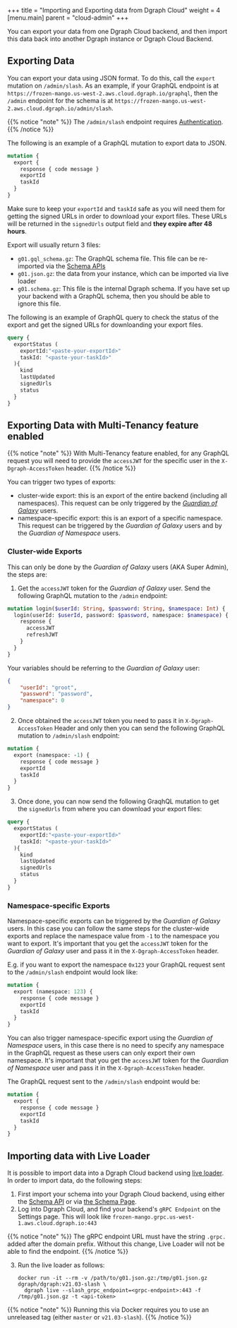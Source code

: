+++
title = "Importing and Exporting data from Dgraph Cloud"
weight = 4   
[menu.main]
    parent = "cloud-admin"
+++

You can export your data from one Dgraph Cloud backend, and then import this data back into another Dgraph instance or Dgraph Cloud Backend.

## Exporting Data

You can export your data using JSON format. To do this, call the `export` mutation on `/admin/slash`. As an example, if your GraphQL endpoint is at `https://frozen-mango.us-west-2.aws.cloud.dgraph.io/graphql`, then the `/admin` endpoint for the schema is at `https://frozen-mango.us-west-2.aws.cloud.dgraph.io/admin/slash`.

{{% notice "note" %}}
The `/admin/slash` endpoint requires [Authentication](/admin/authentication).
{{% /notice %}}

The following is an example of a GraphQL mutation to export data to JSON.

```graphql
mutation {
  export {
    response { code message }
    exportId
    taskId
  }
}
```
Make sure to keep your `exportId` and `taskId` safe as you will need them for getting the signed URLs in order to download your export files. These URLs will be returned in the `signedUrls` output field and **they expire after 48 hours**.

Export will usually return 3 files:
* `g01.gql_schema.gz`: The GraphQL schema file. This file can be re-imported via the [Schema APIs](/admin/schema)
* `g01.json.gz`: the data from your instance, which can be imported via live loader
* `g01.schema.gz`: This file is the internal Dgraph schema. If you have set up your backend with a GraphQL schema, then you should be able to ignore this file.

The following is an example of GraphQL query to check the status of the export and get the signed URLs for downloanding your export files.

```graphql
query {
  exportStatus (
    exportId:"<paste-your-exportId>"
    taskId: "<paste-your-taskId>"
  ){
    kind
    lastUpdated
    signedUrls
    status
  }
}
```
## Exporting Data with Multi-Tenancy feature enabled

{{% notice "note" %}}
With Multi-Tenancy feature enabled, for any GraphQL request you will need to provide the `accessJWT` for the specific user in the `X-Dgraph-AccessToken` header.
{{% /notice %}}

You can trigger two types of exports:
* cluster-wide export: this is an export of the entire backend (including all namespaces). This request can be only triggered by the [*Guardian of Galaxy*](https://dgraph.io/docs/enterprise-features/multitenancy/#guardians-of-the-galaxy) users.
* namespace-specific export: this is an export of a specific namespace. This request can be triggered by the *Guardian of Galaxy* users and by the *Guardian of Namespace* users.

### Cluster-wide Exports

This can only be done by the *Guardian of Galaxy* users (AKA Super Admin), the steps are:

1. Get the `accessJWT` token for the *Guardian of Galaxy* user. Send the following GraphQL mutation to the `/admin` endpoint:
```graphql
mutation login($userId: String, $password: String, $namespace: Int) {
  login(userId: $userId, password: $password, namespace: $namespace) {
    response {
      accessJWT
      refreshJWT
    }
  }
}
```
Your variables should be referring to the *Guardian of Galaxy* user:
```json
{
	"userId": "groot",
	"password": "password",
	"namespace": 0
}
```
2. Once obtained the `accessJWT` token you need to pass it in `X-Dgraph-AccessToken` Header and only then you can send the following GraphQL mutation to `/admin/slash` endpoint:
```graphql
mutation {
  export (namespace: -1) {
    response { code message }
    exportId
    taskId
  }
}
```
3. Once done, you can now send the following GraqhQL mutation to get the `signedUrls` from where you can download your export files:
```graphql
query {
  exportStatus (
    exportId:"<paste-your-exportId>"
    taskId: "<paste-your-taskId>"
  ){
    kind
    lastUpdated
    signedUrls
    status
  }
}
```

### Namespace-specific Exports

Namespace-specific exports can be triggered by the *Guardian of Galaxy* users. In this case you can follow the same steps for the cluster-wide exports and replace the namespace value from `-1` to the namespace you want to export. It's important that you get the `accessJWT` token for the *Guardian of Galaxy* user and pass it in the `X-Dgraph-AccessToken` header.

E.g. if you want to export the namespace `0x123` your GraphQL request sent to the `/admin/slash` endpoint would look like:
```graphql
mutation {
  export (namespace: 123) {
    response { code message }
    exportId
    taskId
  }
}
```
You can also trigger namespace-specific export using the *Guardian of Namespace* users, in this case there is no need to specify any namespace in the GraphQL request as these users can only export their own namespace. It's important that you get the `accessJWT` token for the *Guardian of Namespace* user and pass it in the `X-Dgraph-AccessToken` header.

The GraphQL request sent to the `/admin/slash` endpoint would be:
```graphql
mutation {
  export {
    response { code message }
    exportId
    taskId
  }
}
```

## Importing data with Live Loader

It is possible to import data into a Dgraph Cloud backend using [live loader](https://dgraph.io/docs/deploy/#live-loader). In order to import data, do the following steps:

1. First import your schema into your Dgraph Cloud backend, using either the [Schema API](/admin/schema) or via [the Schema Page](https://cloud.dgraph.io/_/schema).
2. Log into Dgraph Cloud, and find your backend's `gRPC Endpoint` on the Settings page. This will look like `frozen-mango.grpc.us-west-1.aws.cloud.dgraph.io:443`

{{% notice "note" %}}
The gRPC endpoint URL must have the string `.grpc.` added after the domain prefix. Without this change, Live Loader will not be able to find the endpoint.
{{% /notice %}}

3. Run the live loader as follows:

    ```
    docker run -it --rm -v /path/to/g01.json.gz:/tmp/g01.json.gz dgraph/dgraph:v21.03-slash \
      dgraph live --slash_grpc_endpoint=<grpc-endpoint>:443 -f /tmp/g01.json.gz -t <api-token>
    ```

{{% notice "note" %}}
Running this via Docker requires you to use an unreleased tag (either `master` or `v21.03-slash`).
{{% /notice %}}
